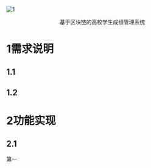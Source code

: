 ![1](https://i.loli.net/2020/12/29/q5ZIRXPYhHEbmKO.jpg)

<center>基于区块链的高校学生成绩管理系统</center>

# 1需求说明

## 1.1

## 1.2

# 2功能实现

## 2.1
第一


